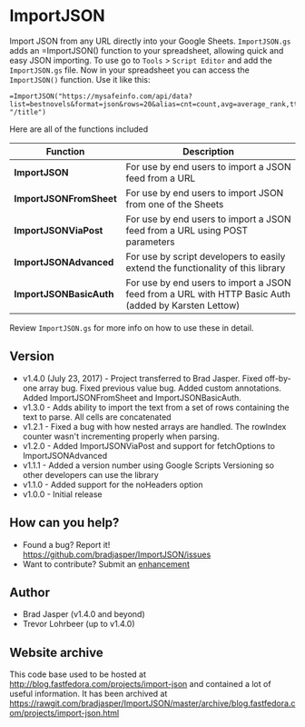 # ImportJSON

Import JSON from any URL directly into your Google Sheets. `ImportJSON.gs` adds an =ImportJSON() function to your spreadsheet, allowing quick and easy JSON importing. To use go to `Tools` > `Script Editor` and add the `ImportJSON.gs` file. Now in your spreadsheet you can access the `ImportJSON()` function. Use it like this:

    =ImportJSON("https://mysafeinfo.com/api/data?list=bestnovels&format=json&rows=20&alias=cnt=count,avg=average_rank,tt=title,au=author,yr=year", "/title")

Here are all of the functions included

| Function                |  Description                                                                                          |
|-------------------------|------------------------------------------------------------------------------------------------------|
| **ImportJSON**          | For use by end users to import a JSON feed from a URL                                                |
| **ImportJSONFromSheet** | For use by end users to import JSON from one of the Sheets                                           |
| **ImportJSONViaPost**   | For use by end users to import a JSON feed from a URL using POST parameters                          |
| **ImportJSONAdvanced**  | For use by script developers to easily extend the functionality of this library                      |
| **ImportJSONBasicAuth** | For use by end users to import a JSON feed from a URL with HTTP Basic Auth (added by Karsten Lettow) |

Review `ImportJSON.gs` for more info on how to use these in detail.

## Version
- v1.4.0 (July 23, 2017) - Project transferred to Brad Jasper. Fixed off-by-one array bug. Fixed previous value bug. Added custom annotations. Added ImportJSONFromSheet and ImportJSONBasicAuth.
- v1.3.0 - Adds ability to import the text from a set of rows containing the text to parse. All cells are concatenated
- v1.2.1 - Fixed a bug with how nested arrays are handled. The rowIndex counter wasn't incrementing properly when parsing.
- v1.2.0 - Added ImportJSONViaPost and support for fetchOptions to ImportJSONAdvanced
- v1.1.1 - Added a version number using Google Scripts Versioning so other developers can use the library
- v1.1.0 - Added support for the noHeaders option
- v1.0.0 - Initial release

## How can you help?
- Found a bug? Report it! https://github.com/bradjasper/ImportJSON/issues
- Want to contribute? Submit an <a href="https://github.com/bradjasper/ImportJSON/issues?q=is%3Aissue+is%3Aopen+label%3Aenhancement">enhancement</a>

## Author
- Brad Jasper (v1.4.0 and beyond)
- Trevor Lohrbeer (up to v1.4.0)

## Website archive
This code base used to be hosted at http://blog.fastfedora.com/projects/import-json and contained a lot of useful information. It has been archived at https://rawgit.com/bradjasper/ImportJSON/master/archive/blog.fastfedora.com/projects/import-json.html


